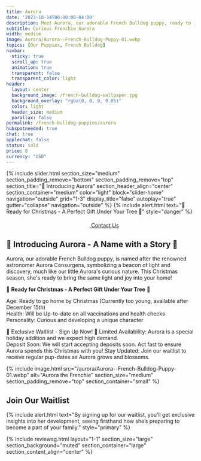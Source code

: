 ```yaml
---
title: Aurora
date: '2023-10-14T00:00:00-04:00'
description: Meet Aurora, our adorable French Bulldog puppy, ready to join your home this Christmas.
subtitle: Curious Frenchie Aurora
width: medium
image: Aurora/Aurora--French-Bulldog-Puppy-01.webp
topics: [Our Puppies, French Bulldog]
navbar:
  sticky: true
  scroll_up: true
  animation: true
  transparent: false
  transparent_color: light
header:
  layout: center
  background_image: /french-bulldog-wallpaper.jpg
  background_overlay: "rgba(0, 0, 0, 0.05)"
  color: light
  header_size: medium
  parallax: false
permalink: /french-bulldog-puppies/aurora 
hubspotneeded: true
chat: true
applechat: false
status: sold
price: 0
currency: "USD"
---
```



{% include slider.html 
  section_size="medium"
  section_padding_remove="bottom"
  section_padding_remove="top"
  section_title="🐾 Introducing Aurora" 
  section_header_align="center"
  section_container="medium"
  color="light"
  block="slider-home" 
  navigation="outside"
  grid="1-3"
  display_title="false"
  autoplay="true"
  gutter="collapse"
  navigation="outside"
%}
{% include alert.html text="🎄 Ready for Christmas - A Perfect Gift Under Your Tree 🎄" style="danger" %}

<center><a class="uk-button uk-button-danger uk-border-pill uk-button-xlarge my-border-rounded" href="tel:212-739-0182">
    <span data-uk-icon="phone" class="uk-icon">
        <svg width="20" height="20" viewBox="0 0 20 20" xmlns="http://www.w3.org/2000/svg"></svg>
    </span>
    Contact Us
</a>
</center>

## 🐾 Introducing Aurora - A Name with a Story 🐾
Aurora, our adorable French Bulldog puppy, is named after the renowned astronomer Aurora Consurgens, symbolizing a beacon of light and discovery, much like our little Aurora's curious nature. This Christmas season, she's ready to bring the same light and joy into your home!

🎄 **Ready for Christmas - A Perfect Gift Under Your Tree** 🎄 

Age: Ready to go home by Christmas (Currently too young, available after December 15th)  
Health: Will be Up-to-date on all vaccinations and health checks  
Personality: Curious and developing a unique character

📣 Exclusive Waitlist - Sign Up Now! 📣
Limited Availability: Aurora is a special holiday addition and we expect high demand.  
Deposit Soon: We will start accepting deposits soon. Act fast to ensure Aurora spends this Christmas with you!
Stay Updated: Join our waitlist to receive regular pup-dates as Aurora grows and blossoms.

{% include image.html
src="/aurora/Aurora--French-Bulldog-Puppy-01.webp"
alt="Aurora the Frenchie"
section_size="medium"
section_padding_remove="top"
section_container="small"
%}
## Join Our Waitlist
{% include alert.html text="By signing up for our waitlist, you’ll get exclusive insights into her development, seeing firsthand how she’s preparing to become a part of your family." style="primary" %}
<script charset="utf-8" type="text/javascript" src="//js.hsforms.net/forms/shell.js"></script>
<script>
  hbspt.forms.create({
	region: "na1",
	portalId: "5322352",
	formId: "e974b071-5f49-4a35-a671-ec03d8f360e4"
});
</script>

{% include reviewsg.html
layout="1-1"
section_size="large"
section_background="muted"
section_container="large"
section_content_align="center"
%}





<script type="application/ld+json">
{
  "@context": "https://schema.org/",
  "@type": "Product",
  "name": "Aurora",
  "offers": {
    "@type": "Offer",
    "priceCurrency": "USD",
    "price": "0",
    "availability": "https://schema.org/SoldOut"
  }
}
</script>
